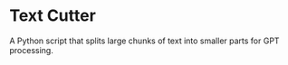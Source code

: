# Text Cutter
A Python script that splits large chunks of text into smaller parts for GPT processing.
